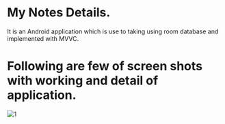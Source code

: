 # My Notes Details.
It is an Android  application which is use to taking using room database and implemented with MVVC.

# Following are few of screen shots with working and detail of application.
![1](https://user-images.githubusercontent.com/84014071/159139137-a5b25535-0784-4962-9822-c0cde053d784.PNG)
